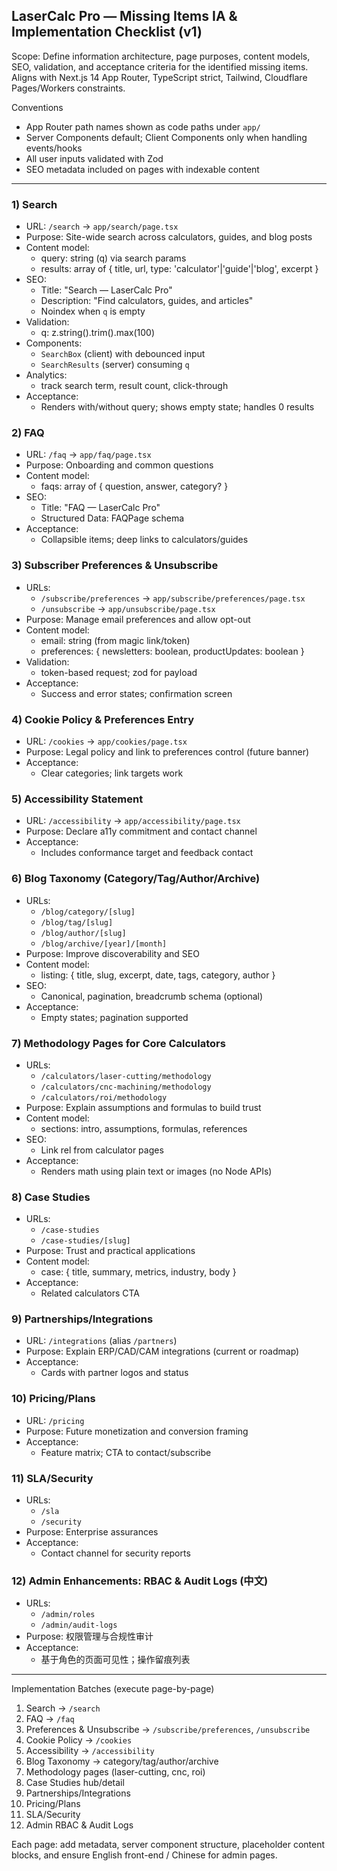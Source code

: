 ## LaserCalc Pro — Missing Items IA & Implementation Checklist (v1)

Scope: Define information architecture, page purposes, content models, SEO, validation, and acceptance criteria for the identified missing items. Aligns with Next.js 14 App Router, TypeScript strict, Tailwind, Cloudflare Pages/Workers constraints.

Conventions
- App Router path names shown as code paths under `app/`
- Server Components default; Client Components only when handling events/hooks
- All user inputs validated with Zod
- SEO metadata included on pages with indexable content

---

### 1) Search
- URL: `/search` → `app/search/page.tsx`
- Purpose: Site-wide search across calculators, guides, and blog posts
- Content model:
  - query: string (q) via search params
  - results: array of { title, url, type: 'calculator'|'guide'|'blog', excerpt }
- SEO:
  - Title: "Search — LaserCalc Pro"
  - Description: "Find calculators, guides, and articles"
  - Noindex when `q` is empty
- Validation:
  - q: z.string().trim().max(100)
- Components:
  - `SearchBox` (client) with debounced input
  - `SearchResults` (server) consuming `q`
- Analytics:
  - track search term, result count, click-through
- Acceptance:
  - Renders with/without query; shows empty state; handles 0 results

### 2) FAQ
- URL: `/faq` → `app/faq/page.tsx`
- Purpose: Onboarding and common questions
- Content model:
  - faqs: array of { question, answer, category? }
- SEO:
  - Title: "FAQ — LaserCalc Pro"
  - Structured Data: FAQPage schema
- Acceptance:
  - Collapsible items; deep links to calculators/guides

### 3) Subscriber Preferences & Unsubscribe
- URLs:
  - `/subscribe/preferences` → `app/subscribe/preferences/page.tsx`
  - `/unsubscribe` → `app/unsubscribe/page.tsx`
- Purpose: Manage email preferences and allow opt-out
- Content model:
  - email: string (from magic link/token)
  - preferences: { newsletters: boolean, productUpdates: boolean }
- Validation:
  - token-based request; zod for payload
- Acceptance:
  - Success and error states; confirmation screen

### 4) Cookie Policy & Preferences Entry
- URL: `/cookies` → `app/cookies/page.tsx`
- Purpose: Legal policy and link to preferences control (future banner)
- Acceptance:
  - Clear categories; link targets work

### 5) Accessibility Statement
- URL: `/accessibility` → `app/accessibility/page.tsx`
- Purpose: Declare a11y commitment and contact channel
- Acceptance:
  - Includes conformance target and feedback contact

### 6) Blog Taxonomy (Category/Tag/Author/Archive)
- URLs:
  - `/blog/category/[slug]`
  - `/blog/tag/[slug]`
  - `/blog/author/[slug]`
  - `/blog/archive/[year]/[month]`
- Purpose: Improve discoverability and SEO
- Content model:
  - listing: { title, slug, excerpt, date, tags, category, author }
- SEO:
  - Canonical, pagination, breadcrumb schema (optional)
- Acceptance:
  - Empty states; pagination supported

### 7) Methodology Pages for Core Calculators
- URLs:
  - `/calculators/laser-cutting/methodology`
  - `/calculators/cnc-machining/methodology`
  - `/calculators/roi/methodology`
- Purpose: Explain assumptions and formulas to build trust
- Content model:
  - sections: intro, assumptions, formulas, references
- SEO:
  - Link rel from calculator pages
- Acceptance:
  - Renders math using plain text or images (no Node APIs)

### 8) Case Studies
- URLs:
  - `/case-studies`
  - `/case-studies/[slug]`
- Purpose: Trust and practical applications
- Content model:
  - case: { title, summary, metrics, industry, body }
- Acceptance:
  - Related calculators CTA

### 9) Partnerships/Integrations
- URL: `/integrations` (alias `/partners`)
- Purpose: Explain ERP/CAD/CAM integrations (current or roadmap)
- Acceptance:
  - Cards with partner logos and status

### 10) Pricing/Plans
- URL: `/pricing`
- Purpose: Future monetization and conversion framing
- Acceptance:
  - Feature matrix; CTA to contact/subscribe

### 11) SLA/Security
- URLs:
  - `/sla`
  - `/security`
- Purpose: Enterprise assurances
- Acceptance:
  - Contact channel for security reports

### 12) Admin Enhancements: RBAC & Audit Logs (中文)
- URLs:
  - `/admin/roles`
  - `/admin/audit-logs`
- Purpose: 权限管理与合规性审计
- Acceptance:
  - 基于角色的页面可见性；操作留痕列表

---

Implementation Batches (execute page-by-page)
1. Search → `/search`
2. FAQ → `/faq`
3. Preferences & Unsubscribe → `/subscribe/preferences`, `/unsubscribe`
4. Cookie Policy → `/cookies`
5. Accessibility → `/accessibility`
6. Blog Taxonomy → category/tag/author/archive
7. Methodology pages (laser-cutting, cnc, roi)
8. Case Studies hub/detail
9. Partnerships/Integrations
10. Pricing/Plans
11. SLA/Security
12. Admin RBAC & Audit Logs

Each page: add metadata, server component structure, placeholder content blocks, and ensure English front-end / Chinese for admin pages.


